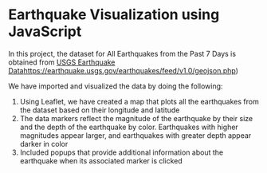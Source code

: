 # Earthquake Visualization using JavaScript
 In this project, the dataset for All Earthquakes from the Past 7 Days is obtained from [USGS Earthquake Data](https://earthquake.usgs.gov/earthquakes/feed/v1.0/geojson.php)https://earthquake.usgs.gov/earthquakes/feed/v1.0/geojson.php)

 We have imported and visualized the data by doing the following:
 1. Using Leaflet, we have created a map that plots all the earthquakes from the dataset based on their longitude and latitude
 2. The data markers reflect the magnitude of the earthquake by their size and the depth of the earthquake by color. Earthquakes with higher magnitudes appear larger, and earthquakes with greater depth appear darker in color
 3. Included popups that provide additional information about the earthquake when its associated marker is clicked
 
